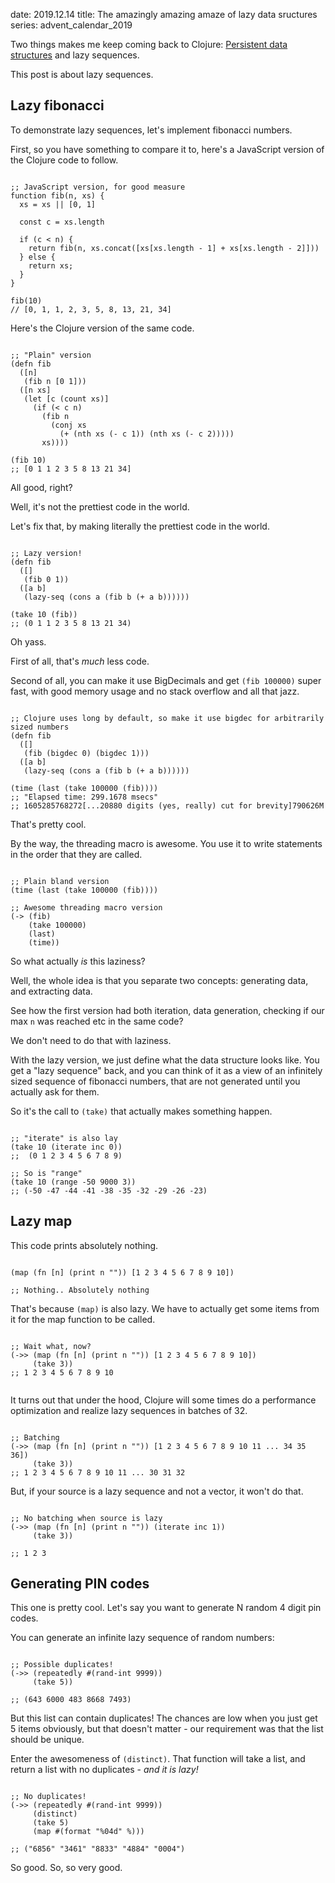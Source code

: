 date: 2019.12.14
title: The amazingly amazing amaze of lazy data sructures
series: advent_calendar_2019

Two things makes me keep coming back to Clojure: [Persistent data structures](https://augustl.com/blog/2019/you_have_to_know_about_persistent_data_structures/) and lazy sequences.

This post is about lazy sequences.

## Lazy fibonacci

To demonstrate lazy sequences, let's implement fibonacci numbers.

First, so you have something to compare it to, here's a JavaScript version of the Clojure code to follow.

<pre><code data-lang="javascript">
;; JavaScript version, for good measure
function fib(n, xs) {
  xs = xs || [0, 1]
  
  const c = xs.length
  
  if (c < n) {
    return fib(n, xs.concat([xs[xs.length - 1] + xs[xs.length - 2]]))
  } else {
    return xs;
  }
}

fib(10)
// [0, 1, 1, 2, 3, 5, 8, 13, 21, 34]
</code></pre>

Here's the Clojure version of the same code.

<pre><code data-lang="clojure">
;; "Plain" version
(defn fib
  ([n] 
   (fib n [0 1]))
  ([n xs]
   (let [c (count xs)]
     (if (< c n)
       (fib n
         (conj xs 
           (+ (nth xs (- c 1)) (nth xs (- c 2)))))
       xs))))
       
(fib 10)
;; [0 1 1 2 3 5 8 13 21 34]
</code></pre>

All good, right?

Well, it's not the prettiest code in the world.

Let's fix that, by making literally the prettiest code in the world.

<pre><code data-lang="clojure">
;; Lazy version!
(defn fib
  ([]
   (fib 0 1))
  ([a b]
   (lazy-seq (cons a (fib b (+ a b))))))
   
(take 10 (fib))
;; (0 1 1 2 3 5 8 13 21 34)
</code></pre>

Oh yass.

First of all, that's _much_ less code.

Second of all, you can make it use BigDecimals and get `(fib 100000)` super fast, with good memory usage and no stack overflow and all that jazz.

<pre><code data-lang="clojure">
;; Clojure uses long by default, so make it use bigdec for arbitrarily sized numbers
(defn fib
  ([]
   (fib (bigdec 0) (bigdec 1)))
  ([a b]
   (lazy-seq (cons a (fib b (+ a b))))))

(time (last (take 100000 (fib))))
;; "Elapsed time: 299.1678 msecs"
;; 1605285768272[...20880 digits (yes, really) cut for brevity]790626M
</code></pre>

That's pretty cool.

By the way, the threading macro is awesome. You use it to write statements in the order that they are called.

<pre><code data-lang="clojure">
;; Plain bland version
(time (last (take 100000 (fib))))

;; Awesome threading macro version
(-> (fib)
    (take 100000)
    (last)
    (time))
</code></pre>
    
So what actually _is_ this laziness?

Well, the whole idea is that you separate two concepts: generating data, and extracting data.

See how the first version had both iteration, data generation, checking if our max `n` was reached etc in the same code?

We don't need to do that with laziness.

With the lazy version, we just define what the data structure looks like. You get a "lazy sequence" back, and you can think of it as a view of an infinitely sized sequence of fibonacci numbers, that are not generated until you actually ask for them.

So it's the call to `(take)` that actually makes something happen.

<pre><code data-lang="clojure">
;; "iterate" is also lay
(take 10 (iterate inc 0))
;;  (0 1 2 3 4 5 6 7 8 9)

;; So is "range"
(take 10 (range -50 9000 3))
;; (-50 -47 -44 -41 -38 -35 -32 -29 -26 -23)
</code></pre>

## Lazy map

This code prints absolutely nothing.

<pre><code data-lang="clojure">
(map (fn [n] (print n "")) [1 2 3 4 5 6 7 8 9 10])

;; Nothing.. Absolutely nothing
</code></pre>

That's because `(map)` is also lazy. We have to actually get some items from it for the map function to be called.

<pre><code data-lang="clojure">
;; Wait what, now?
(->> (map (fn [n] (print n "")) [1 2 3 4 5 6 7 8 9 10])
     (take 3))
;; 1 2 3 4 5 6 7 8 9 10

</code></pre>

It turns out that under the hood, Clojure will some times do a performance optimization and realize lazy sequences in batches of 32.

<pre><code data-lang="clojure">
;; Batching
(->> (map (fn [n] (print n "")) [1 2 3 4 5 6 7 8 9 10 11 ... 34 35 36])
     (take 3))
;; 1 2 3 4 5 6 7 8 9 10 11 ... 30 31 32 
</code></pre>

But, if your source is a lazy sequence and not a vector, it won't do that.

<pre><code data-lang="clojure">
;; No batching when source is lazy
(->> (map (fn [n] (print n "")) (iterate inc 1))
     (take 3))

;; 1 2 3
</code></pre>

## Generating PIN codes

This one is pretty cool. Let's say you want to generate N random 4 digit pin codes.

You can generate an infinite lazy sequence of random numbers:

<pre><code data-lang="clojure">
;; Possible duplicates!
(->> (repeatedly #(rand-int 9999))
     (take 5))

;; (643 6000 483 8668 7493)
</code></pre>

But this list can contain duplicates! The chances are low when you just get 5 items obviously, but that doesn't matter - our requirement was that the list should be unique.

Enter the awesomeness of `(distinct)`. That function will take a list, and return a list with no duplicates - _and it is lazy!_

<pre><code data-lang="clojure">
;; No duplicates!
(->> (repeatedly #(rand-int 9999))
     (distinct)
     (take 5)
     (map #(format "%04d" %)))

;; ("6856" "3461" "8833" "4884" "0004")
</code></pre>

So good. So, so very good.